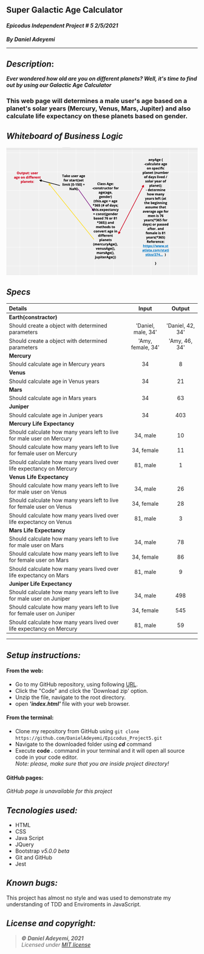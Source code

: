 ## Super Galactic Age Calculator
#### *Epicodus Independent Project # 5  2/5/2021*
***By Daniel Adeyemi***
___

## *Description*:    
***Ever wondered how old are you on different planets? Well, it's time to find out by using our Galactic Age Calculator***
### This web page will determines a male user's age based on a planet's solar years (Mercury, Venus, Mars, Jupiter) and also calculate life expectancy on these planets based on gender.

## *Whiteboard of Business Logic*
![img](src/assets/wb_project5.png)

## *Specs*
    
|  Details| Input  | Output  |  
|:---|:---:|:---:|
|   **Earth(constractor)** | 
|  Should create a object with determined parameters |'Daniel, male, 34'  | 'Daniel, 42, 34' | 
|  Should create a object with determined parameters |'Amy, female, 34'  | 'Amy, 46, 34' | 
|   **Mercury** | 
|  Should calculate age in Mercury years | 34 | 8 | 
|   **Venus** | 
|  Should calculate age in Venus years | 34 | 21 | 
|   **Mars** | 
|  Should calculate age in Mars years | 34 | 63 | 
|   **Juniper** | 
|  Should calculate age in Juniper years | 34 | 403 | 
|  **Mercury Life Expectancy** | 
|  Should calculate how many years left to live for male user on Mercury  | 34, male | 10 | 
|  Should calculate how many years left to live for female user on Mercury  | 34, female | 11 | 
|  Should calculate how many years lived over life expectancy on Mercury  | 81, male | 1 | 
|  **Venus Life Expectancy** | 
|  Should calculate how many years left to live for male user on Venus  | 34, male | 26 | 
|  Should calculate how many years left to live for female user on Venus  | 34, female | 28 | 
|  Should calculate how many years lived over life expectancy on Venus | 81, male | 3 | 
|  **Mars Life Expectancy** | 
|  Should calculate how many years left to live for male user on Mars  | 34, male | 78 | 
|  Should calculate how many years left to live for female user on Mars  | 34, female | 86 | 
|  Should calculate how many years lived over life expectancy on Mars  | 81, male | 9 | 
|  **Juniper Life Expectancy** | 
|  Should calculate how many years left to live for male user on Juniper  | 34, male | 498 |
|  Should calculate how many years left to live for female user on Juniper  | 34, female | 545 |  
|  Should calculate how many years lived over life expectancy on Mercury  | 81, male | 59 | 

***
## *Setup instructions:*
#### From the web:
* Go to my GitHub repository, using following [URL](https://github.com/DanielAdeyemi/Epicodus_Project5.git).
* Click the "Code" and click the 'Download zip' option.
* Unzip the file, navigate to the root directory.
* open ***'index.html'*** file with your web browser.
#### From the terminal: 
* Clone my repository from GitHub using `git clone https://github.com/DanielAdeyemi/Epicodus_Project5.git`
* Navigate to the downloaded folder using ***cd*** command
* Execute **code .** command in your terminal and it will open all source code in your code editor.    
*Note: please, make sure that you are inside project directory!*
#### GitHub pages:
*GitHub page is unavailable for this project*

## *Tecnologies used:*
* HTML
* CSS
* Java Script
* JQuery
* Bootstrap *v5.0.0 beta*
* Git and GitHub
 * Jest

## *Known bugs:*
This project has almost no style and was used to demonstrate my understanding of TDD and Enviroments in JavaScript.

## *License and copyright:*

> ***© Daniel Adeyemi, 2021***   
> *Licensed under [MIT license](https://mit-license.org/)*